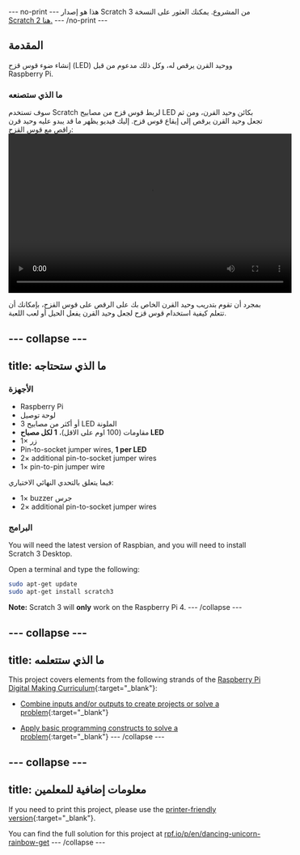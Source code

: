 \--- no-print \--- هذا هو إصدار Scratch 3 من المشروع. يمكنك العثور على النسخة [Scratch 2 هنا.](https://projects.raspberrypi.org/en/projects/dancing-unicorn-rainbow-scratch2) \--- /no-print \---

## المقدمة

إنشاء ضوء قوس قزح (LED) ووحيد القرن يرقص له، وكل ذلك مدعوم من قبل Raspberry Pi.

### ما الذي ستصنعه

سوف تستخدم Scratch لربط قوس قزح من مصابيح LED بكائن وحيد القرن، ومن ثم تجعل وحيد القرن يرقص إلى إيقاع قوس قزح. إليك فيديو يظهر ما قد يبدو عليه وحيد قرن راقص مع قوس القزح:<video width="560" height="315" controls> <source src="resources/Screencast.mp4" type="video/mp4"> Your browser does not support the video tag, try FireFox or Chrome </video> 

بمجرد أن تقوم بتدريب وحيد القرن الخاص بك على الرقص على قوس القزح، بإمكانك أن تتعلم كيفية استخدام قوس قزح لجعل وحيد القرن يفعل الحيل أو لعب اللعبة.

## \--- collapse \---

## title: ما الذي ستحتاجه

### الأجهزة

+ Raspberry Pi
+ لوحة توصيل
+ 3 أو أكثر من مصابيح LED الملونة
+ مقاومات (100 اوم على الاقل)، **1 لكل مصباح LED**
+ 1× زر
+ Pin-to-socket jumper wires, **1 per LED**
+ 2× additional pin-to-socket jumper wires
+ 1× pin-to-pin jumper wire

فيما يتعلق بالتحدي النهائي الاختياري:

+ 1× buzzer جرس
+ 2× additional pin-to-socket jumper wires

### البرامج

You will need the latest version of Raspbian, and you will need to install Scratch 3 Desktop.

Open a terminal and type the following:

```bash
sudo apt-get update
sudo apt-get install scratch3
```

**Note:** Scratch 3 will **only** work on the Raspberry Pi 4. \--- /collapse \---

## \--- collapse \---

## title: ما الذي ستتعلمه

This project covers elements from the following strands of the [Raspberry Pi Digital Making Curriculum](http://rpf.io/curriculum){:target="_blank"}:

+ [Combine inputs and/or outputs to create projects or solve a problem](https://curriculum.raspberrypi.org/physical-computing/builder/){:target="_blank"}

+ [Apply basic programming constructs to solve a problem](https://www.raspberrypi.org/curriculum/programming/builder){:target="_blank"} \--- /collapse \---

## \--- collapse \---

## title: معلومات إضافية للمعلمين

If you need to print this project, please use the [printer-friendly version](https://projects.raspberrypi.org/en/projects/dancing-unicorn-rainbow/print){:target="_blank"}.

You can find the full solution for this project at [rpf.io/p/en/dancing-unicorn-rainbow-get](https://rpf.io/p/en/dancing-unicorn-rainbow-get) \--- /collapse \---